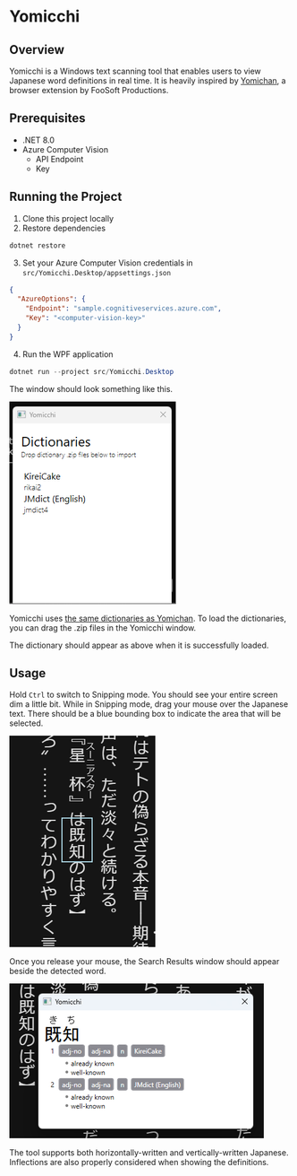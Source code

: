 # Yomicchi
## Overview
Yomicchi is a Windows text scanning tool that enables users to view Japanese word definitions in real time. It is heavily inspired by [Yomichan](https://foosoft.net/projects/yomichan/), a browser extension by FooSoft Productions.

## Prerequisites
* .NET 8.0
* Azure Computer Vision 
  * API Endpoint
  * Key 

## Running the Project
1. Clone this project locally
2. Restore dependencies
```powershell
dotnet restore
```

3. Set your Azure Computer Vision credentials in `src/Yomicchi.Desktop/appsettings.json`
```json
{
  "AzureOptions": {
    "Endpoint": "sample.cognitiveservices.azure.com",
    "Key": "<computer-vision-key>"
  }
}
```

4. Run the WPF application
```powershell
dotnet run --project src/Yomicchi.Desktop
```

The window should look something like this.

![Yomicchi main window](./media/yomicchi-main.png)

Yomicchi uses [the same dictionaries as Yomichan](https://foosoft.net/projects/yomichan/index.html#dictionaries). To load the dictionaries, you can drag the .zip files in the Yomicchi window. 

The dictionary should appear as above when it is successfully loaded. 

## Usage
Hold `Ctrl` to switch to Snipping mode. You should see your entire screen dim a little bit. While in Snipping mode, drag your mouse over the Japanese text. There should be a blue bounding box to indicate the area that will be selected.

![Snipping mode example](./media/example-snip.png)

Once you release your mouse, the Search Results window should appear beside the detected word.

![Search results example](./media/example-search-results.png)

The tool supports both horizontally-written and vertically-written Japanese. Inflections are also properly considered when showing the definitions.
